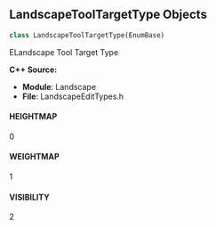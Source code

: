 ## LandscapeToolTargetType Objects

```python
class LandscapeToolTargetType(EnumBase)
```

ELandscape Tool Target Type

**C++ Source:**

- **Module**: Landscape
- **File**: LandscapeEditTypes.h

<a id="unreal.LandscapeToolTargetType.HEIGHTMAP"></a>

#### HEIGHTMAP

0

<a id="unreal.LandscapeToolTargetType.WEIGHTMAP"></a>

#### WEIGHTMAP

1

<a id="unreal.LandscapeToolTargetType.VISIBILITY"></a>

#### VISIBILITY

2

<a id="unreal.AnimLinkMethod"></a>
